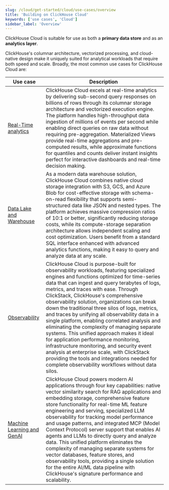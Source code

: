 ```yaml
---
slug: /cloud/get-started/cloud/use-cases/overview
title: 'Building on ClickHouse Cloud'
keywords: ['use cases', 'Cloud']
sidebar_label: 'Overview'
---
```


ClickHouse Cloud is suitable for use as both a **primary data store** and as an **analytics 
layer**.

ClickHouse's columnar architecture, vectorized processing, and cloud-native design 
make it uniquely suited for analytical workloads that require both speed and scale.
Broadly, the most common use cases for ClickHouse Cloud are:

| Use case                                                                                     | Description                                                                                                                                                           |
|----------------------------------------------------------------------------------------------|-----------------------------------------------------------------------------------------------------------------------------------------------------------------------|
| [Real-Time analytics](/cloud/get-started/cloud/use-cases/real-time-analytics)                | ClickHouse Cloud excels at real-time analytics by delivering sub-second query responses on billions of rows through its columnar storage architecture and vectorized execution engine. The platform handles high-throughput data ingestion of millions of events per second while enabling direct queries on raw data without requiring pre-aggregation. Materialized Views provide real-time aggregations and pre-computed results, while approximate functions for quantiles and counts deliver instant insights perfect for interactive dashboards and real-time decision making.|
| [Data Lake and Warehouse](/cloud/get-started/cloud/use-cases/data_lake_and_warehouse)        | As a modern data warehouse solution, ClickHouse Cloud combines native cloud storage integration with S3, GCS, and Azure Blob for cost-effective storage with schema-on-read flexibility that supports semi-structured data like JSON and nested types. The platform achieves massive compression ratios of 10:1 or better, significantly reducing storage costs, while its compute-storage separation architecture allows independent scaling and cost optimization. Users benefit from a standard SQL interface enhanced with advanced analytics functions, making it easy to query and analyze data at any scale.|
| [Observability](/cloud/get-started/cloud/use-cases/observability)                            | ClickHouse Cloud is purpose-built for observability workloads, featuring specialized engines and functions optimized for time-series data that can ingest and query terabytes of logs, metrics, and traces with ease. Through ClickStack, ClickHouse's comprehensive observability solution, organizations can break down the traditional three silos of logs, metrics, and traces by unifying all observability data in a single platform, enabling correlated analysis and eliminating the complexity of managing separate systems. This unified approach makes it ideal for application performance monitoring, infrastructure monitoring, and security event analysis at enterprise scale, with ClickStack providing the tools and integrations needed for complete observability workflows without data silos.|
| [Machine Learning and GenAI](/cloud/get-started/cloud/use-cases/machine_learning_and_gen_ai) | ClickHouse Cloud powers modern AI applications through four key capabilities: native vector similarity search for RAG applications and embedding storage, comprehensive feature store functionality for real-time ML feature engineering and serving, specialized LLM observability for tracking model performance and usage patterns, and integrated MCP (Model Context Protocol) server support that enables AI agents and LLMs to directly query and analyze data. This unified platform eliminates the complexity of managing separate systems for vector databases, feature stores, and observability tools, providing a single solution for the entire AI/ML data pipeline with ClickHouse's signature performance and scalability.|





